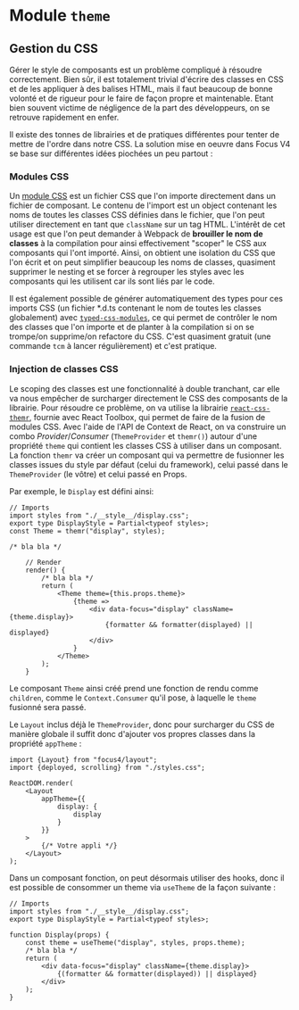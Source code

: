 # Module `theme`

## Gestion du CSS

Gérer le style de composants est un problème compliqué à résoudre correctement. Bien sûr, il est totalement trivial d'écrire des classes en CSS et de les appliquer à des balises HTML, mais il faut beaucoup de bonne volonté et de rigueur pour le faire de façon propre et maintenable. Etant bien souvent victime de négligence de la part des développeurs, on se retrouve rapidement en enfer.

Il existe des tonnes de librairies et de pratiques différentes pour tenter de mettre de l'ordre dans notre CSS. La solution mise en oeuvre dans Focus V4 se base sur différentes idées piochées un peu partout :

### Modules CSS

Un [module CSS](https://github.com/css-modules/css-modules) est un fichier CSS que l'on importe directement dans un fichier de composant. Le contenu de l'import est un object contenant les noms de toutes les classes CSS définies dans le fichier, que l'on peut utiliser directement en tant que `className` sur un tag HTML. L'intérêt de cet usage est que l'on peut demander à Webpack de **brouiller le nom de classes** à la compilation pour ainsi effectivement "scoper" le CSS aux composants qui l'ont importé. Ainsi, on obtient une isolation du CSS que l'on écrit et on peut simplifier beaucoup les noms de classes, quasiment supprimer le nesting et se forcer à regrouper les styles avec les composants qui les utilisent car ils sont liés par le code.

Il est également possible de générer automatiquement des types pour ces imports CSS (un fichier \*.d.ts contenant le nom de toutes les classes globalement) avec [`typed-css-modules`](https://github.com/Quramy/typed-css-modules), ce qui permet de contrôler le nom des classes que l'on importe et de planter à la compilation si on se trompe/on supprime/on refactore du CSS. C'est quasiment gratuit (une commande `tcm` à lancer régulièrement) et c'est pratique.

### Injection de classes CSS

Le scoping des classes est une fonctionnalité à double tranchant, car elle va nous empêcher de surcharger directement le CSS des composants de la librairie. Pour résoudre ce problème, on va utilise la librairie [`react-css-themr`](https://github.com/javivelasco/react-css-themr), fournie avec React Toolbox, qui permet de faire de la fusion de modules CSS. Avec l'aide de l'API de Context de React, on va construire un combo _Provider_/_Consumer_ (`ThemeProvider` et `themr()`) autour d'une propriété `theme` qui contient les classes CSS à utiliser dans un composant. La fonction `themr` va créer un composant qui va permettre de fusionner les classes issues du style par défaut (celui du framework), celui passé dans le `ThemeProvider` (le vôtre) et celui passé en Props.

Par exemple, le `Display` est défini ainsi:

```tsx
// Imports
import styles from "./__style__/display.css";
export type DisplayStyle = Partial<typeof styles>;
const Theme = themr("display", styles);

/* bla bla */

    // Render
    render() {
        /* bla bla */
        return (
            <Theme theme={this.props.theme}>
                {theme =>
                    <div data-focus="display" className={theme.display}>
                        {formatter && formatter(displayed) || displayed}
                    </div>
                }
            </Theme>
        );
    }
```

Le composant `Theme` ainsi créé prend une fonction de rendu comme `children`, comme le `Context.Consumer` qu'il pose, à laquelle le `theme` fusionné sera passé.

Le `Layout` inclus déjà le `ThemeProvider`, donc pour surcharger du CSS de manière globale il suffit donc d'ajouter vos propres classes dans la propriété `appTheme` :

```tsx
import {Layout} from "focus4/layout";
import {deployed, scrolling} from "./styles.css";

ReactDOM.render(
    <Layout
        appTheme={{
            display: {
                display
            }
        }}
    >
        {/* Votre appli */}
    </Layout>
);
```

Dans un composant fonction, on peut désormais utiliser des hooks, donc il est possible de consommer un theme via `useTheme` de la façon suivante :

```tsx
// Imports
import styles from "./__style__/display.css";
export type DisplayStyle = Partial<typeof styles>;

function Display(props) {
    const theme = useTheme("display", styles, props.theme);
    /* bla bla */
    return (
        <div data-focus="display" className={theme.display}>
            {(formatter && formatter(displayed)) || displayed}
        </div>
    );
}
```
